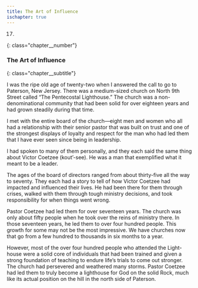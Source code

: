 ```yaml
---
title: The Art of Influence
ischapter: true
---
```


17.
{: class="chapter__number"}

### The Art of Influence
{: class="chapter__subtitle"}

I was the ripe old age of twenty-two when I answered the call to go to Paterson,
New Jersey. There was a medium-sized church on North 9th Street called “The
Pentecostal Lighthouse.” The church was a non-denominational community that
had been solid for over eighteen years and had grown steadily during that time.

I met with the entire board of the church—eight men and women who all
had a relationship with their senior pastor that was built on trust and one of the
strongest displays of loyalty and respect for the man who had led them that I
have ever seen since being in leadership.

I had spoken to many of them personally, and they each said the same thing
about Victor Coetzee (kout’-see). He was a man that exemplified what it meant
to be a leader.

The ages of the board of directors ranged from about thirty-five all the way
to seventy. They each had a story to tell of how Victor Coetzee had impacted and
influenced their lives. He had been there for them through crises, walked with
them through tough ministry decisions, and took responsibility for when things
went wrong.

Pastor Coetzee had led them for over seventeen years. The church was
only about fifty people when he took over the reins of ministry there. In those
seventeen years, he led them to over four hundred people. This growth for some
may not be the most impressive. We have churches now that go from a few
hundred to thousands in six months to a year.

However, most of the over four hundred people who attended the Light-
house were a solid core of individuals that had been trained and given a strong
foundation of teaching to endure life’s trials to come out stronger. The church
had persevered and weathered many storms. Pastor Coetzee had led them
to truly become a lighthouse for God on the solid Rock, much like its actual
position on the hill in the north side of Paterson.